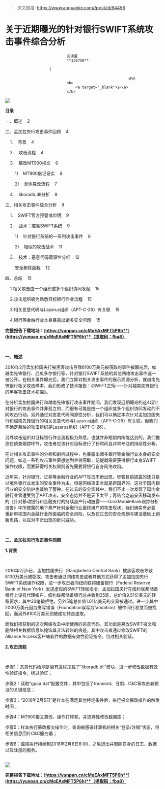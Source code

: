 > 原文链接: https://www.anquanke.com//post/id/84456 


# 关于近期曝光的针对银行SWIFT系统攻击事件综合分析


                                阅读量   
                                **136750**
                            
                        |
                        
                                                            评论
                                <b>
                                    <a target="_blank">1</a>
                                </b>
                                                                                    



[![](https://p4.ssl.qhimg.com/t019641314d778120ff.png)](https://p4.ssl.qhimg.com/t019641314d778120ff.png)



**目录**

一、概述    2

二、孟加拉央行攻击事件回顾    4

    1.    背景    4

    2.    攻击流程    4

    3.    篡改MT900报文    6

        1)    MT900借记证实    6

        2)    具体篡改流程    7

    4.    liboradb.dll分析    8

三、相关攻击事件综合分析    9

    1.    SWIFT官方预警或申明    9

    2.    战术：瞄准SWIFT系统    9

        1)    针对银行系统的一系列攻击事件    9

        2)    相似的攻击战术    11

    3.    技术：恶意代码同源性分析    12

        安全删除函数    12

四、总结    15

    1.相关攻击由一个组织或多个组织协同发起    15

    2.攻击组织极为熟悉目标银行作业流程    15

    3.相关恶意代码与Lazarus组织（APT-C-26）有关联    15

    4.银行等金融行业本身暴露出诸多安全问题    15

**完整报告下载地址：**[**https://yunpan.cn/cMqEAxMFT5P6h**](https://yunpan.cn/cMqEAxMFT5P6h)**（提取码：fba8）**

**<br>**

**一、概述**

2016年2月孟加拉国央行被黑客攻击导致8100万美元被窃取的事件被曝光后，如越南先锋银行、厄瓜多尔银行等，针对银行SWIFT系统的其他网络攻击事件逐一被公开。在相关事件曝光后，我们立即对相关攻击事件的展示溯源分析，就越南先锋银行相关攻击样本，我们形成了技术报告：《SWIFT之殇——针对越南先锋银行的黑客攻击技术初探》。

在分析孟加拉国央行和越南先锋银行攻击事件期间，我们发现近期曝光的这4起针对银行的攻击事件并非孤立的，而很有可能是由一个组织或多个组织协同发动的不同攻击行动。另外通过对恶意代码同源性分析，我们可以确定本次针对孟加拉国央行和越南先锋银行的相关恶意代码与Lazarus组织（APT-C-26）有关联，但我们不确定幕后的攻击组织是Lazarus组织（APT-C-26）。

另外攻击组织对目标银行作业流程极为熟悉，也就并非短期内所能达到的，我们推测在侦查跟踪环节，攻击者应该针对目标进行了长时间且非常专注的持续性分析。

在对相关攻击事件的分析和剖析过程中，也暴露出诸多银行等金融行业本身的安全问题。如这一系列攻击事件要想达到金钱窃取，前提就需要获得银行本身SWIFT操作权限，而要获得相关权限则首先需要将银行自身网络攻陷。

近年来，针对银行、证券等金融行业的APT攻击不断出现，尽管目前披露的还只是以境外银行业发生的安全事件为主，但是网络攻击本就是跨国界的，这对于国内银行业的安全防护也敲响了警钟。在过去的安全实践中，我们不止一次发现了国内金融行业曾遭受到了APT攻击，安全态势并不是天下太平；再结合之前安天移动发布的《针对移动银行和金融支付的持续黑产行动披露——DarkMobileBank跟踪分析报告》中所披露的地下黑产针对金融行业最终用户的攻击现状，我们确实有必要 重新审视国内金融行业所面临的安全风险，以及在过去的安全规划与建设基础上创新思路，以应对不断出现的新兴威胁。 



**<br>**

**二、孟加拉央行攻击事件回顾**

**1.背景**

<br>

2016年2月5日，孟加拉国央行（Bangladesh Central Bank）被黑客攻击导致8100万美元被窃取，攻击者通过网络攻击或者其他方式获得了孟加拉国央行SWIFT系统操作权限，进一步攻击者向纽约联邦储备银行（Federal Reserve Bank of New York）发送虚假的SWIFT转账指令，孟加拉国央行在纽约联邦储备银行上设有代理帐户。纽约联邦储备银行总共收到35笔，总价值9.51亿美元的转账要求，其中30笔被拒绝，另外5笔总价值1.01亿美元的交易被通过。进一步其中2000万美元因为拼写错误（Foundation误写为fandation）被中间行发觉而被找回，而另外8100万美元则被成功转走盗取。

而我们捕获到的这次网络攻击中所使用的恶意代码，其功能是篡改SWIFT报文和删除相关数据信息以掩饰其非法转账的痕迹，其中攻击者通过修改SWIFT的Alliance Access客户端软件的数据有效性验证指令，绕过相关验证。

**2.攻击流程**

<br>

步骤1：恶意代码检测是否有进程加载了“liboradb.dll”模块，进一步修改数据有效性验证指令，绕过验证；

步骤2：读取“gpca.dat”配置文件，其中包括了transord、日期、C&amp;C等攻击者预设的关键信息；

步骤3：“2016年2月5日”是样本在满足其他特定条件后，执行报文篡改操作的触发时间；

步骤4：MT900报文篡改，操作打印机，并选择性修改数据库；

步骤5：样本执行篡改报文操作时，查询被感染计算机的相关“登录/注销”状态，将相关信息回传C&amp;C服务器；

步骤6：监控执行持续到2016年2月6日6:00，之后退出并删除自身的日志、数据以及注册的服务。

<br>[![](https://p3.ssl.qhimg.com/t01402c7c6126723de1.png)](https://p3.ssl.qhimg.com/t01402c7c6126723de1.png)

**完整报告下载地址：**[**https://yunpan.cn/cMqEAxMFT5P6h**](https://yunpan.cn/cMqEAxMFT5P6h)**（提取码：fba8）**
